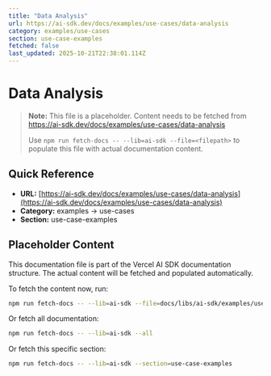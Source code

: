 ```yaml
---
title: "Data Analysis"
url: https://ai-sdk.dev/docs/examples/use-cases/data-analysis
category: examples/use-cases
section: use-case-examples
fetched: false
last_updated: 2025-10-21T22:38:01.114Z
---
```


# Data Analysis

> **Note:** This file is a placeholder. Content needs to be fetched from https://ai-sdk.dev/docs/examples/use-cases/data-analysis
>
> Use `npm run fetch-docs -- --lib=ai-sdk --file=<filepath>` to populate this file with actual documentation content.

## Quick Reference

- **URL:** [https://ai-sdk.dev/docs/examples/use-cases/data-analysis](https://ai-sdk.dev/docs/examples/use-cases/data-analysis)
- **Category:** examples → use-cases
- **Section:** use-case-examples

## Placeholder Content

This documentation file is part of the Vercel AI SDK documentation structure.
The actual content will be fetched and populated automatically.

To fetch the content now, run:

```bash
npm run fetch-docs -- --lib=ai-sdk --file=docs/libs/ai-sdk/examples/use-cases/data-analysis.md
```

Or fetch all documentation:

```bash
npm run fetch-docs -- --lib=ai-sdk --all
```

Or fetch this specific section:

```bash
npm run fetch-docs -- --lib=ai-sdk --section=use-case-examples
```
